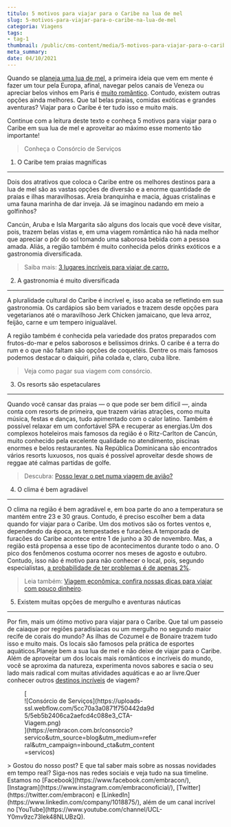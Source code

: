 ```yaml
---
titulo: 5 motivos para viajar para o Caribe na lua de mel
slug: 5-motivos-para-viajar-para-o-caribe-na-lua-de-mel
categoria: Viagens
tags:
- tag-1
thumbnail: /public/cms-content/media/5-motivos-para-viajar-para-o-caribe-na-lua-de-mel.jpg
meta_summary: 
date: 04/10/2021
---
```

Quando se [planeja uma lua de mel](https://www.embracon.com.br/blog/lua-de-mel-sem-cliches-4-destinos-alternativos-para-o-casal), a primeira ideia que vem em mente é fazer um tour pela Europa, afinal, navegar pelos canais de Veneza ou apreciar belos vinhos em Paris é [muito romântico](https://www.embracon.com.br/blog/como-preparar-o-roteiro-de-viagem-romantica). Contudo, existem outras opções ainda melhores. Que tal belas praias, comidas exóticas e grandes aventuras? Viajar para o Caribe é ter tudo isso e muito mais.

Continue com a leitura deste texto e conheça 5 motivos para viajar para o Caribe em sua lua de mel e aproveitar ao máximo esse momento tão importante!

> Conheça o Consórcio de Serviços

1. O Caribe tem praias magníficas
---------------------------------

Dois dos atrativos que coloca o Caribe entre os melhores destinos para a lua de mel são as vastas opções de diversão e a enorme quantidade de praias e ilhas maravilhosas. Areia branquinha e macia, águas cristalinas e uma fauna marinha de dar inveja. Já se imaginou nadando em meio a golfinhos?

Cancún, Aruba e Isla Margarita são alguns dos locais que você deve visitar, pois, trazem belas vistas e, em uma viagem romântica não há nada melhor que apreciar o pôr do sol tomando uma saborosa bebida com a pessoa amada. Aliás, a região também é muito conhecida pelos drinks exóticos e a gastronomia diversificada.

> Saiba mais: [3 lugares incríveis para viajar de carro.](https://www.embracon.com.br/blog/3-lugares-incriveis-para-viajar-de-carro)

2. A gastronomia é muito diversificada
--------------------------------------

A pluralidade cultural do Caribe é incrível e, isso acaba se refletindo em sua gastronomia. Os cardápios são bem variados e trazem desde opções para vegetarianos até o maravilhoso Jerk Chicken jamaicano, que leva arroz, feijão, carne e um tempero inigualável.

A região também é conhecida pela variedade dos pratos preparados com frutos-do-mar e pelos saborosos e belíssimos drinks. O caribe é a terra do rum e o que não faltam são opções de coquetéis. Dentre os mais famosos podemos destacar o daiquiri, piña colada e, claro, cuba libre.

> Veja como pagar sua viagem com consórcio.

3. Os resorts são espetaculares
-------------------------------

Quando você cansar das praias — o que pode ser bem difícil —, ainda conta com resorts de primeira, que trazem várias atrações, como muita música, festas e danças, tudo apimentado com o calor latino. Também é possível relaxar em um confortável SPA e recuperar as energias.Um dos complexos hoteleiros mais famosos da região é o Ritz-Carlton de Cancún, muito conhecido pela excelente qualidade no atendimento, piscinas enormes e belos restaurantes. Na República Dominicana são encontrados vários resorts luxuosos, nos quais é possível aproveitar desde shows de reggae até calmas partidas de golfe.

> Descubra: [Posso levar o pet numa viagem de avião?](https://www.embracon.com.br/blog/posso-levar-o-pet-numa-viagem-de-aviao)

4. O clima é bem agradável
--------------------------

O clima na região é bem agradável e, em boa parte do ano a temperatura se mantém entre 23 e 30 graus. Contudo, é preciso escolher bem a data quando for viajar para o Caribe. Um dos motivos são os fortes ventos e, dependendo da época, as tempestades e furacões.A temporada de furacões do Caribe acontece entre 1 de junho a 30 de novembro. Mas, a região está propensa a esse tipo de acontecimentos durante todo o ano. O pico dos fenômenos costuma ocorrer nos meses de agosto e outubro. Contudo, isso não é motivo para não conhecer o local, pois, segundo especialistas, [a probabilidade de ter problemas é de apenas 2%](http://www.melhoresdestinos.com.br/temporada-furacoes-caribe.html).

> Leia também: [Viagem econômica: confira nossas dicas para viajar com pouco dinheiro](https://www.embracon.com.br/blog/viagem-economica-confira-nossas-dicas-para-viajar-com-pouco-dinheiro).

5. Existem muitas opções de mergulho e aventuras náuticas
---------------------------------------------------------

Por fim, mais um ótimo motivo para viajar para o Caribe. Que tal um passeio de caiaque por regiões paradisíacas ou um mergulho no segundo maior recife de corais do mundo? As ilhas de Cozumel e de Bonaire trazem tudo isso e muito mais. Os locais são famosos pela prática de esportes aquáticos.Planeje bem a sua lua de mel e não deixe de viajar para o Caribe. Além de aproveitar um dos locais mais românticos e incríveis do mundo, você se aproxima da natureza, experimenta novos sabores e sacia o seu lado mais radical com muitas atividades aquáticas e ao ar livre.Quer conhecer outros [destinos incríveis](https://www.embracon.com.br/blog/top-5-destinos-de-ferias-escolha-sua-proxima-viagem-pelo-brasil) de viagem?

<figure class="w-richtext-figure-type-image w-richtext-align-center" style="max-width:310px">[<div>![Consórcio de Serviços](https://uploads-ssl.webflow.com/5cc70a3a0871f750442da9d5/5eb5b2406ca2aefcd4c088e3_CTA-Viagem.png)</div>](https://embracon.com.br/consorcio?servico&utm_source=blog&utm_medium=referral&utm_campaign=inbound_cta&utm_content=servicos)</figure>> Gostou do nosso post? E que tal saber mais sobre as nossas novidades em tempo real? Siga-nos nas redes sociais e veja tudo na sua timeline. Estamos no [Facebook](https://www.facebook.com/embracon/), [Instagram](https://www.instagram.com/embraconoficial/), [Twitter](https://twitter.com/embracon) e [LinkedIn](https://www.linkedin.com/company/1018875/), além de um canal incrível no [YouTube](https://www.youtube.com/channel/UCL-Y0mv9zc73Iek48NLUBzQ).
